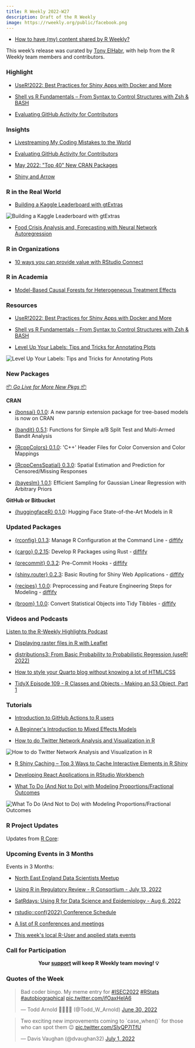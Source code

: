 ```yaml
---
title: R Weekly 2022-W27
description: Draft of the R Weekly
image: https://rweekly.org/public/facebook.png
---
```


+ [How to have (my) content shared by R Weekly?](https://github.com/rweekly/rweekly.org#how-to-have-my-content-shared-by-r-weekly)

This week’s release was curated by [Tony ElHabr](@TonyElHabr), with help from the R Weekly team members and contributors.

###  Highlight

+ [UseR!2022: Best Practices for Shiny Apps with Docker and More](https://hosting.analythium.io/user-2022-best-practicesfor-shiny-apps-with-docker-and-more/?utm_source=rweekly&utm_medium=web&utm_campaign=2022-W27)

+ [Shell vs R Fundamentals – From Syntax to Control Structures with Zsh & BASH](https://morphoscape.wordpress.com/2022/06/24/shell-vs-r-fundamentals-from-syntax-to-control-structures-with-zsh-amp-bash/)

+ [Evaluating GitHub Activity for Contributors](https://ropensci.org/blog/2022/07/01/evaluating-github-activity-for-contributors/)

### Insights

+ [Livestreaming My Coding Mistakes to the World](https://datasciencebydesign.org/blog/livestreaming-my-coding-mistakes-to-the-world)

+ [Evaluating GitHub Activity for Contributors](https://ropensci.org/blog/2022/07/01/evaluating-github-activity-for-contributors/)

+ [May 2022: "Top 40" New CRAN Packages](https://rviews.rstudio.com/2022/06/28/may-2022-top-40-new-cran-packages/)

+ [Shiny and Arrow](https://www.rstudio.com/blog/shiny-and-arrow/)

### R in the Real World

+ [Building a Kaggle Leaderboard with gtExtras](https://heads0rtai1s.github.io/2022/06/30/kaggle-leaderboard-gtextras/)

![Building a Kaggle Leaderboard with gtExtras](https://raw.githubusercontent.com/rweekly/image/master/2022/W27/gt-kaggle_600.png)

+ [Food Crisis Analysis and, Forecasting with Neural Network Autoregression](https://datageeek.com/2022/06/30/food-crisis-analysis-and-forecasting-with-neural-network-autoregression/)

###  R in Organizations

+ [10 ways you can provide value with RStudio Connect](https://www.rstudio.com/blog/10-ways-rstudio-connect/)

###  R in Academia

+ [Model-Based Causal Forests for Heterogeneous Treatment Effects](https://www.zeileis.org/news/causal_forests/)

###  Resources

+ [UseR!2022: Best Practices for Shiny Apps with Docker and More](https://hosting.analythium.io/user-2022-best-practicesfor-shiny-apps-with-docker-and-more/?utm_source=rweekly&utm_medium=web&utm_campaign=2022-W27)

+ [Shell vs R Fundamentals – From Syntax to Control Structures with Zsh & BASH](https://morphoscape.wordpress.com/2022/06/24/shell-vs-r-fundamentals-from-syntax-to-control-structures-with-zsh-amp-bash/)

+ [Level Up Your Labels: Tips and Tricks for Annotating Plots](https://www.cararthompson.com/talks/user2022)

![Level Up Your Labels: Tips and Tricks for Annotating Plots](https://raw.githubusercontent.com/rweekly/image/master/2022/W27/useR2022_level_up_your_labels_600.png)

###  New Packages

<p class="added-hostname"><a href="https://rweekly.org/live" target="_blank" class="externalLink">📦 <i>Go Live for More New Pkgs</i> 📦</a></p>

**CRAN**

+ [{bonsai} 0.1.0](https://www.tidyverse.org/blog/2022/06/bonsai-0-1-0/): A new parsnip extension package for tree-based models is now on CRAN

+ [{bandit} 0.5.1](https://cran.r-project.org/package=bandit): Functions for Simple a/B Split Test and Multi-Armed Bandit Analysis

+ [{RcppColors} 0.1.0](https://cran.r-project.org/package=RcppColors): 'C++' Header Files for Color Conversion and Color Mappings

+ [{RcppCensSpatial} 0.3.0](https://cran.r-project.org/package=RcppCensSpatial): Spatial Estimation and Prediction for Censored/Missing Responses

+ [{bayeslm} 1.0.1](https://cran.r-project.org/package=bayeslm): Efficient Sampling for Gaussian Linear Regression with Arbitrary Priors

**GitHub or Bitbucket**

+ [{huggingfaceR} 0.1.0](https://github.com/farach/huggingfaceR): Hugging Face State-of-the-Art Models in R

### Updated Packages

+ [{rconfig} 0.1.3](https://CRAN.R-project.org/package=rconfig): Manage R Configuration at the Command Line - [diffify](https://diffify.com/R/rconfig)

+ [{cargo} 0.2.15](https://cran.r-project.org/package=cargo): Develop R Packages using Rust - [diffify](https://diffify.com/R/cargo)

+ [{precommit} 0.3.2](https://cran.r-project.org/package=precommit): Pre-Commit Hooks - [diffify](https://diffify.com/R/precommit)

+ [{shiny.router} 0.2.3](https://cran.r-project.org/package=shiny.router): Basic Routing for Shiny Web Applications - [diffify](https://diffify.com/R/shiny.router)

+ [{recipes} 1.0.0](https://cran.r-project.org/package=recipes): Preprocessing and Feature Engineering Steps for Modeling - [diffify](https://diffify.com/R/recipes)

+ [{broom} 1.0.0](https://cran.r-project.org/package=broom): Convert Statistical Objects into Tidy Tibbles - [diffify](https://diffify.com/R/broom)

###  Videos and Podcasts

[Listen to the R-Weekly Highlights Podcast](https://rweekly.fireside.fm/)

+ [Displaying raster files in R with Leaflet](https://yegrug.github.io/meetups/2022-06-23/)

+ [distributions3: From Basic Probability to Probabilistic Regression (useR! 2022)](https://www.youtube.com/watch?v=rs7ha1F5S0k)

+ [How to style your Quarto blog without knowing a lot of HTML/CSS](https://www.youtube.com/watch?v=ErRX8plZpQE)

+ [TidyX Episode 109 - R Classes and Objects - Making an S3 Object, Part 1](https://www.youtube.com/watch?v=k9PGOx9Oqjo)

###  Tutorials

+ [Introduction to GitHub Actions to R users](https://beamilz.com/posts/series-gha/2022-series-gha-1-what-is/en/)

+ [A Beginner's Introduction to Mixed Effects Models](https://meghan.rbind.io/blog/2022-06-28-a-beginner-s-guide-to-mixed-effects-models/)

+ [How to do Twitter Network Analysis and Visualization in R](https://levelup.gitconnected.com/how-to-do-amazing-twitter-network-analysis-in-r-2c258537dd7d)

![How to do Twitter Network Analysis and Visualization in R](https://raw.githubusercontent.com/rweekly/image/master/2022/W27/twitter-network_600.png)

+ [R Shiny Caching – Top 3 Ways to Cache Interactive Elements in R Shiny](https://appsilon.com/r-shiny-caching/)

+ [Developing React Applications in RStudio Workbench](https://www.jumpingrivers.com/blog/react-workbench/)

+ [What To Do (And Not to Do) with Modeling Proportions/Fractional Outcomes](https://www.robertkubinec.com/post/limited_dvs/)

![What To Do (And Not to Do) with Modeling Proportions/Fractional Outcomes](https://raw.githubusercontent.com/rweekly/image/master/2022/W27/comparecoefs-1_600.png)

<!--<div class="post-more-begin></div><div class="post-more-end"></div>-->

###  R Project Updates

Updates from [R Core](http://developer.r-project.org/blosxom.cgi/R-devel/NEWS):

###  Upcoming Events in 3 Months

Events in 3 Months:

+ [North East England Data Scientists Meetup](https://www.jumpingrivers.com/blog/north-east-data-scientists-meetup/)

+ [Using R in Regulatory Review - R Consortium - July 13, 2022](https://www.r-consortium.org/webinars)

+ [SatRdays: Using R for Data Science and Epidemiology - Aug 6, 2022](https://www.r-consortium.org/events/2022/06/20/francophone-satrday-conference-coming-soon-save-the-date)

+ [rstudio::conf(2022) Conference Schedule](https://www.rstudio.com/blog/rstudio-2022-conf-schedule/)

+ [A list of R conferences and meetings](https://jumpingrivers.github.io/meetingsR/events.html)

+ [This week's local R-User and applied stats events](https://community.rstudio.com/c/irl)

###  Call for Participation

<p class="hide-support added-hostname support-rweekly" style="text-align: center;font-weight: bold;">Your <a class="non-visited externalLink" href="https://www.patreon.com/rweekly" onclick="pas(this)">support</a> will keep R Weekly team moving! 💡</p>

### Quotes of the Week

<blockquote class="twitter-tweet"><p lang="en" dir="ltr">Bad coder bingo. My meme entry for <a href="https://twitter.com/hashtag/ISEC2022?src=hash&amp;ref_src=twsrc%5Etfw">#ISEC2022</a> <a href="https://twitter.com/hashtag/RStats?src=hash&amp;ref_src=twsrc%5Etfw">#RStats</a> <a href="https://twitter.com/hashtag/autobiographical?src=hash&amp;ref_src=twsrc%5Etfw">#autobiographical</a> <a href="https://t.co/ifOaxHelA6">pic.twitter.com/ifOaxHelA6</a></p>&mdash; Todd Arnold 🦆🌈🇺🇦 (@Todd_W_Arnold) <a href="https://twitter.com/Todd_W_Arnold/status/1542577933495173120?ref_src=twsrc%5Etfw">June 30, 2022</a></blockquote> <script async src="https://platform.twitter.com/widgets.js" charset="utf-8"></script> 

<blockquote class="twitter-tweet"><p lang="en" dir="ltr">Two exciting new improvements coming to `case_when()` for those who can spot them 😉 <a href="https://t.co/SlyQP7lTfU">pic.twitter.com/SlyQP7lTfU</a></p>&mdash; Davis Vaughan (@dvaughan32) <a href="https://twitter.com/dvaughan32/status/1542942862077317121?ref_src=twsrc%5Etfw">July 1, 2022</a></blockquote> <script async src="https://platform.twitter.com/widgets.js" charset="utf-8"></script> 
